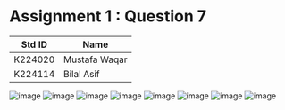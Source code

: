 # Assignment 1 : Question 7
|Std ID|Name|
|------|-|
|K224020|Mustafa Waqar|
|K224114|Bilal Asif|


![image](https://github.com/NUCES-Khi/assign1-7questions-bilal_mustafa/assets/160394884/191de20d-7087-4ed1-a36d-8270afdd7cc1)
![image](https://github.com/NUCES-Khi/assign1-7questions-bilal_mustafa/assets/160394884/5b49049e-c533-4da1-b164-0187dafdbce8)
![image](https://github.com/NUCES-Khi/assign1-7questions-bilal_mustafa/assets/160394884/7a86d4cc-c9ad-4761-8bf5-798685530c69)
![image](https://github.com/NUCES-Khi/assign1-7questions-bilal_mustafa/assets/160394884/a7c42708-32ff-4e73-b8a7-ad8796c60951)
![image](https://github.com/NUCES-Khi/assign1-7questions-bilal_mustafa/assets/160394884/9947c75b-32f5-4ff8-af75-0a0fc652252f)
![image](https://github.com/NUCES-Khi/assign1-7questions-bilal_mustafa/assets/160394884/4f90683d-1f7e-4e6d-978b-dd10ead1be34)
![image](https://github.com/NUCES-Khi/assign1-7questions-bilal_mustafa/assets/160394884/8fe3096c-8e5b-49e8-b8bf-88c6de849184)
![image](https://github.com/NUCES-Khi/assign1-7questions-bilal_mustafa/assets/160394884/87a529fc-afb1-497d-bc3d-473772f835c2)

